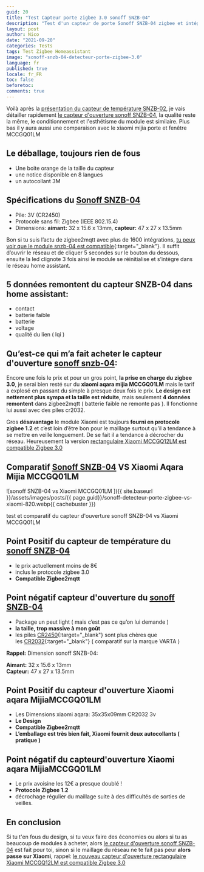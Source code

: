 ```yaml
---
guid: 20
title: "Test Capteur porte zigbee 3.0 sonoff SNZB-04"
description: "Test d'un capteur de porte Sonoff SNZB-04 zigbee et intégration dans homeassistant"
layout: post
author: Nico
date: "2021-09-20"
categories: Tests
tags: Test Zigbee Homeassistant
image: "sonoff-snzb-04-detecteur-porte-zigbee-3.0"
language: fr
published: true
locale: fr_FR
toc: false
beforetoc:
comments: true
---
```

Voilà après la [présentation du capteur de température SNZB-02](https://www.haade.fr/blog/tests/test-capteur-temperature-et-humidite-sonoff-snzb-02/), je vais détailler rapidement [le capteur d'ouverture sonoff SNZB-04](https://www.haade.fr/produit/controleur-ouverture-porte-sonoff-snzb-04-zigbee/), la qualité reste la même, le conditionnement et l'esthétisme du module est similaire. Plus bas il y aura aussi une comparaison avec le xiaomi mijia porte et fenêtre MCCGQ01LM

## Le déballage, toujours rien de fous

- Une boite orange de la taille du capteur
- une notice disponible en 8 langues
- un autocollant 3M

## Spécifications du [Sonoff SNZB-04](https://www.haade.fr/produit/controleur-ouverture-porte-sonoff-snzb-04-zigbee/)

- Pile: 3V (CR2450)
- Protocole sans fil: Zigbee (IEEE 802.15.4)
- Dimensions: **aimant:** 32 x 15.6 x 13mm, **capteur:** 47 x 27 x 13.5mm

Bon si tu suis l’actu de zigbee2mqtt avec plus de 1600 intégrations, [tu peux voir que le module snzb-04 est compatible](https://www.zigbee2mqtt.io/devices/SNZB-04.html){:target="_blank"}. Il suffit d’ouvrir le réseau et de cliquer 5 secondes sur le bouton du dessous, ensuite la led clignote 3 fois ainsi le module se réinitialise et s’intègre dans le réseau home assistant.

## 5 données remontent du capteur SNZB-04 dans home assistant:

- contact
- batterie faible
- batterie
- voltage
- qualité du lien ( lqi )

## Qu’est-ce qui m’a fait acheter le capteur d'ouverture [sonoff snzb-04](https://www.haade.fr/produit/controleur-ouverture-porte-sonoff-snzb-04-zigbee/):

Encore une fois le prix et pour un gros point, **la prise en charge du zigbee 3.0**, je serai bien resté sur du **xiaomi aqara mijia MCCGQ01LM** mais le tarif a explosé en passant du simple à presque deux fois le prix. **Le design est nettement plus sympa et la taille est réduite**, mais seulement **4 données remontent** dans zigbee2mqtt ( batterie faible ne remonte pas ). Il fonctionne lui aussi avec des piles cr2032.

Gros **désavantage** le module Xiaomi est toujours **fourni en protocole zigbee 1.2** et c’est loin d’être bon pour le maillage surtout qu’il a tendance à se mettre en veille longuement. De se fait il a tendance à décrocher du réseau. Heureusement la version [rectangulaire Xiaomi MCCGQ12LM est compatible Zigbee 3.0](https://www.haade.fr/produit/capteur-de-porte-aqara-par-xiaomi-zigbee-3-0/)

## Comparatif [Sonoff SNZB-04](https://www.haade.fr/produit/controleur-ouverture-porte-sonoff-snzb-04-zigbee/) VS Xiaomi Aqara Mijia MCCGQ01LM

![sonoff SNZB-04 vs Xiaomi MCCGQ01LM ]({{ site.baseurl }}/assets/images/posts/{{ page.guid}}/sonoff-detecteur-porte-zigbee-vs-xiaomi-820.webp{{ cachebuster }})

test et comparatif du capteur d'ouverture sonoff SNZB-04 vs Xiaomi MCCGQ01LM

## Point Positif du capteur de température du [sonoff SNZB-04](https://www.haade.fr/produit/controleur-ouverture-porte-sonoff-snzb-04-zigbee/)

- le prix actuellement moins de 8€
- inclus le protocole zigbee 3.0
- **Compatible Zigbee2mqtt**

## Point négatif capteur d'ouverture du [sonoff SNZB-04](https://www.haade.fr/produit/controleur-ouverture-porte-sonoff-snzb-04-zigbee/)

- Package un peut light ( mais c’est pas ce qu’on lui demande )
- **la taille, trop massive à mon goût**
- les piles [CR2450](https://amzn.to/3mGXoJA){:target="_blank"} sont plus chères que les [CR2032](https://amzn.to/2WpZ1QB){:target="_blank"} ( comparatif sur la marque VARTA )

**Rappel:** Dimension sonoff SNZB-04:

**Aimant:** 32 x 15.6 x 13mm  
**Capteur:** 47 x 27 x 13.5mm

## Point Positif du capteur d'ouverture Xiaomi aqara MijiaMCCGQ01LM

- Les Dimensions xiaomi aqara: 35x35x09mm CR2032 3v
- **Le Design**
- **Compatible Zigbee2mqtt**
- **L’emballage est très bien fait, Xiaomi fournit deux autocollants ( pratique )**

## Point négatif du capteurd'ouverture Xiaomi aqara MijiaMCCGQ01LM

- Le prix avoisine les 12€ a presque doublé !
- **Protocole Zigbee 1.2**
- décrochage régulier du maillage suite à des difficultés de sorties de veilles.

## En conclusion

Si tu t'en fous du design, si tu veux faire des économies ou alors si tu as beaucoup de modules à acheter, alors [le capteur d'ouverture sonoff SNZB-04](https://www.haade.fr/produit/controleur-ouverture-porte-sonoff-snzb-04-zigbee/) est fait pour toi, sinon si le maillage du réseau ne te fait pas peur **alors passe sur Xiaomi**, rappel: [le nouveau capteur d'ouverture rectangulaire Xiaomi MCCGQ12LM est compatible Zigbee 3.0](https://www.haade.fr/produit/capteur-de-porte-aqara-par-xiaomi-zigbee-3-0/)
